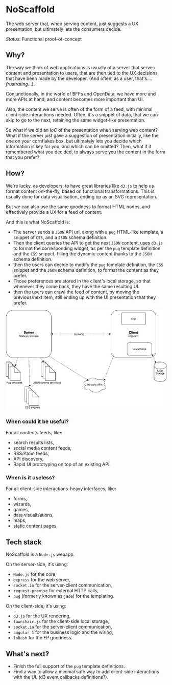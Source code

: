 # NoScaffold
The web server that, when serving content, just suggests a UX presentation, but ultimately lets the consumers decide.

_Status_: Functional proof-of-concept

## Why?
The way we think of web applications is usually of a server that serves content and presentation to users,
 that are then tied to the UX decisions that have been made by the developer. (And often, as a user, that's.... _frustrating_...).

Conjunctionally, in the world of BFFs and OpenData, we have more and more APIs at hand, and content becomes more important than UI.

Also, the content we serve is often of the form of a feed, with minimal client-side interactions needed.
Often, it's a snippet of data, that we can skip to go to the next, retaining the same widget-like presentation.

So what if we did an _IoC_ of the presentation when serving web content?
What if the server just gave a suggestion of presentation initially, like the one on your cornflakes box,
 but ultimately lets you decide which information is key for you, and which can be omitted?
Then, what if it remembered what you decided, to always serve you the content in the form that you prefer?

## How?
We're lucky, as developers, to have great libraries like `d3.js` to help us format content on-the-fly,
 based on functional transformations.
This is usually done for data visualisation, ending up as an SVG representation.

But we can also use the same goodness to format HTML nodes, and effectively provide a UX for a feed of content.

And this is what NoScaffold is:
* The server sends a `JSON` API url, along with a `pug` HTML-like template, a snippet of `CSS`, and a `JSON` schema definition.
* Then the client queries the API to get the next `JSON` content, uses `d3.js` to format the corresponding widget,
 as per the `pug` template definition and the `CSS` snippet, filling the dynamic content thanks to the `JSON` schema definition.
* then the users can decide to modify the `pug` template definition, the `CSS` snippet and the `JSON` schema definition,
 to format the content as they prefer.
* Those preferences are stored in the client's local storage, so that whenever they come back,
  they have the same resulting UI.
* then the users can crawl the feed of content, by moving the previous/next item, still ending up with the UI presentation that they prefer.

![](https://raw.githubusercontent.com/MisterK/noScaffold/master/NoScaffold.png)

### When could it be useful?
For all contents feeds, like:
* search results lists,
* social media content feeds,
* RSS/Atom feeds,
* API discovery,
* Rapid UI prototyping on top of an existing API.

### When is it useless?
For all client-side interactions-heavy interfaces, like:
* forms,
* wizards,
* games,
* data visualisations,
* maps,
* static content pages.

## Tech stack
NoScaffold is a `Node.js` webapp.

On the server-side, it's using:
* `Node.js` for the core,
* `express` for the web server,
* `socket.io` for the server-client communication,
* `request-promise` for external HTTP calls,
* `pug` (formerly known as `jade`) for the templating.

On the client-side, it's using:
* `d3.js` for the UX rendering,
* `lawnchair.js` for the client-side local storage,
* `socket.io` for the server-client communication,
* `angular 1` for the business logic and the wiring,
* `loDash` for the FP goodness.

## What's next?
* Finish the full support of the `pug` template definitions.
* Find a way to allow a minimal safe way to add client-side interactions with the UI. (d3 event callbacks definitions?).